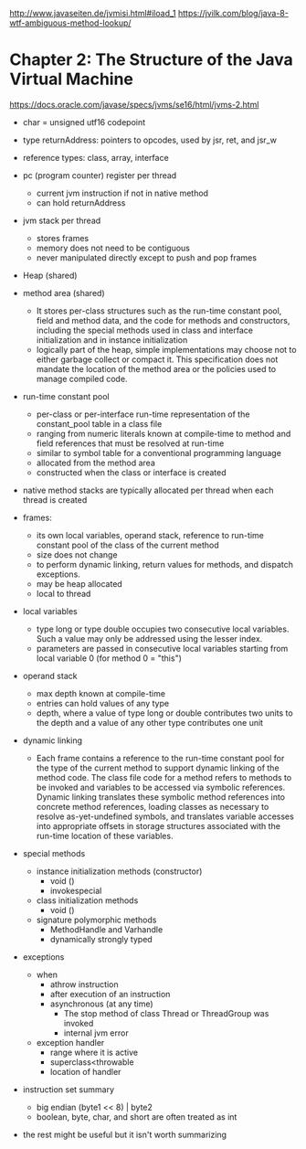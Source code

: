 http://www.javaseiten.de/jvmisi.html#iload_1
https://jvilk.com/blog/java-8-wtf-ambiguous-method-lookup/

# Chapter 2: The Structure of the Java Virtual Machine 

https://docs.oracle.com/javase/specs/jvms/se16/html/jvms-2.html

- char = unsigned utf16 codepoint
- type returnAddress: pointers to opcodes, used by jsr, ret, and jsr_w
- reference types: class, array, interface
- pc (program counter) register per thread
    - current jvm instruction if not in native method
    - can hold returnAddress
- jvm stack per thread
    - stores frames
    - memory does not need to be contiguous
    - never manipulated directly except to push and pop frames
- Heap (shared)
- method area (shared)
    - It stores per-class structures such as the run-time constant pool, field and method data, and the code for methods and constructors, including the special methods used in class and interface initialization and in instance initialization
    - logically part of the heap, simple implementations may choose not to either garbage collect or compact it. This specification does not mandate the location of the method area or the policies used to manage compiled code.
- run-time constant pool
    - per-class or per-interface run-time representation of the constant_pool table in a class file
    - ranging from numeric literals known at compile-time to method and field references that must be resolved at run-time
    - similar to symbol table for a conventional programming language
    - allocated from the method area
    - constructed when the class or interface is created
- native method stacks are typically allocated per thread when each thread is created
- frames:
    - its own local variables, operand stack, reference to run-time constant pool of the class of the current method
    - size does not change
    - to perform dynamic linking, return values for methods, and dispatch exceptions.
    - may be heap allocated
    - local to thread
- local variables
    - type long or type double occupies two consecutive local variables. Such a value may only be addressed using the lesser index.
    - parameters are passed in consecutive local variables starting from local variable 0 (for method 0 = "this")
- operand stack
    - max depth known at compile-time
    - entries can hold values of any type
    - depth, where a value of type long or double contributes two units to the depth and a value of any other type contributes one unit
- dynamic linking
    - Each frame contains a reference to the run-time constant pool for the type of the current method to support dynamic linking of the method code. The class file code for a method refers to methods to be invoked and variables to be accessed via symbolic references. Dynamic linking translates these symbolic method references into concrete method references, loading classes as necessary to resolve as-yet-undefined symbols, and translates variable accesses into appropriate offsets in storage structures associated with the run-time location of these variables.
- special methods
    - instance initialization methods (constructor)
        - void <init>()
        - invokespecial
    - class initialization methods
        - void <clinit>()
    - signature polymorphic methods
        - MethodHandle and Varhandle
        - dynamically strongly typed
- exceptions
    - when
        - athrow instruction
        - after execution of an instruction
        - asynchronous (at any time)
            - The stop method of class Thread or ThreadGroup was invoked
            - internal jvm error
    - exception handler
        - range where it is active
        - superclass<throwable
        - location of handler
- instruction set summary
    - big endian (byte1 << 8) | byte2
    - boolean, byte, char, and short are often treated as int

- the rest might be useful but it isn't worth summarizing



